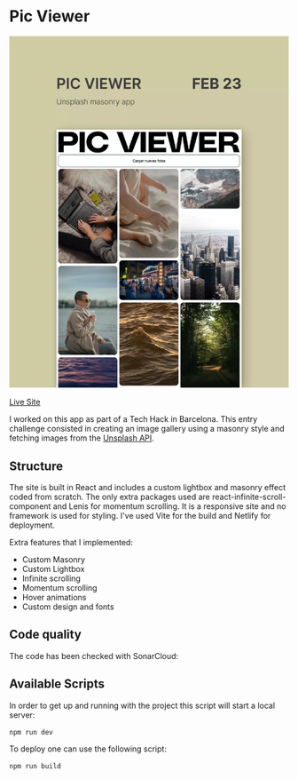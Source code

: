 # Pic Viewer

![Pic Viewer](screenshot.webp)

[Live Site](https://react-sprint-1.netlify.app/)

I worked on this app as part of a Tech Hack in Barcelona. This entry challenge consisted in creating an image gallery using a masonry style and fetching images from the [Unsplash API](https://unsplash.com/developers).

## Structure

The site is built in React and includes a custom lightbox and masonry effect coded from scratch. The only extra packages used are react-infinite-scroll-component and Lenis for momentum scrolling. It is a responsive site and no framework is used for styling. I've used Vite for the build and Netlify for deployment.

Extra features that I implemented:

- Custom Masonry
- Custom Lightbox
- Infinite scrolling
- Momentum scrolling
- Hover animations
- Custom design and fonts

## Code quality

The code has been checked with SonarCloud:

## Available Scripts

In order to get up and running with the project this script will start a local server:

```
npm run dev
```

To deploy one can use the following script:

```
npm run build
```

